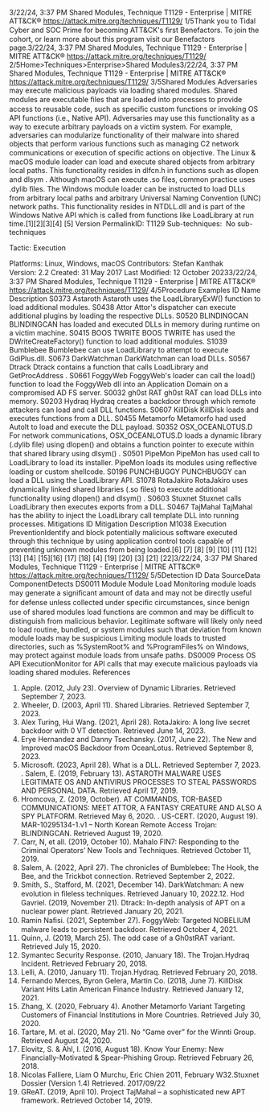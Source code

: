 3/22/24, 3:37 PM Shared Modules, Technique T1129 - Enterprise | MITRE ATT&CK®
https://attack.mitre.org/techniques/T1129/ 1/5Thank you to Tidal Cyber and SOC Prime for becoming ATT&CK's ﬁrst Benefactors. To join the cohort, or learn more about this program visit our
Benefactors page.3/22/24, 3:37 PM Shared Modules, Technique T1129 - Enterprise | MITRE ATT&CK®
https://attack.mitre.org/techniques/T1129/ 2/5Home>Techniques>Enterprise>Shared Modules3/22/24, 3:37 PM Shared Modules, Technique T1129 - Enterprise | MITRE ATT&CK®
https://attack.mitre.org/techniques/T1129/ 3/5Shared Modules
Adversaries may execute malicious payloads via loading shared modules. Shared modules are executable ﬁles that are loaded into
processes to provide access to reusable code, such as speciﬁc custom functions or invoking OS API functions (i.e., Native API).
Adversaries may use this functionality as a way to execute arbitrary payloads on a victim system. For example, adversaries can modularize
functionality of their malware into shared objects that perform various functions such as managing C2 network communications or
execution of speciﬁc actions on objective.
The Linux & macOS module loader can load and execute shared objects from arbitrary local paths. This functionality resides in dlfcn.h in
functions such as dlopen and dlsym . Although macOS can execute .so ﬁles, common practice uses .dylib ﬁles.
The Windows module loader can be instructed to load DLLs from arbitrary local paths and arbitrary Universal Naming Convention (UNC)
network paths. This functionality resides in NTDLL.dll and is part of the Windows Native API which is called from functions like
LoadLibrary at run time.[1][2][3][4]
[5]
Version PermalinkID: T1129
Sub-techniques:  No sub-techniques

Tactic: Execution

Platforms: Linux, Windows, macOS
Contributors: Stefan Kanthak
Version: 2.2
Created: 31 May 2017
Last Modiﬁed: 12 October 20233/22/24, 3:37 PM Shared Modules, Technique T1129 - Enterprise | MITRE ATT&CK®
https://attack.mitre.org/techniques/T1129/ 4/5Procedure Examples
ID Name Description
S0373 Astaroth Astaroth uses the LoadLibraryExW() function to load additional modules. 
S0438 Attor Attor's dispatcher can execute additional plugins by loading the respective DLLs.
S0520 BLINDINGCAN BLINDINGCAN has loaded and executed DLLs in memory during runtime on a victim machine.
S0415 BOOS TWRITE BOOS TWRITE has used the DWriteCreateFactory() function to load additional modules.
S1039 Bumblebee Bumblebee can use LoadLibrary to attempt to execute GdiPlus.dll.
S0673 DarkWatchman DarkWatchman can load DLLs.
S0567 Dtrack Dtrack contains a function that calls LoadLibrary and GetProcAddress .
S0661 FoggyWeb FoggyWeb's loader can call the load() function to load the FoggyWeb dll into an Application
Domain on a compromised AD FS server.
S0032 gh0st RAT gh0st RAT can load DLLs into memory.
S0203 Hydraq Hydraq creates a backdoor through which remote attackers can load and call DLL functions.
S0607 KillDisk KillDisk loads and executes functions from a DLL.
S0455 Metamorfo Metamorfo had used AutoIt to load and execute the DLL payload.
S0352 OSX\_OCEANLOTUS.D For network communications, OSX\_OCEANLOTUS.D loads a dynamic library (.dylib ﬁle) using
dlopen() and obtains a function pointer to execute within that shared library using dlsym() .
S0501 PipeMon PipeMon has used call to LoadLibrary to load its installer. PipeMon loads its modules using
reﬂective loading or custom shellcode.
S0196 PUNCHBUGGY PUNCHBUGGY can load a DLL using the LoadLibrary API.
S1078 RotaJakiro RotaJakiro uses dynamically linked shared libraries (.so ﬁles) to execute additional functionality
using dlopen() and dlsym() .
S0603 Stuxnet Stuxnet calls LoadLibrary then executes exports from a DLL.
S0467 TajMahal TajMahal has the ability to inject the LoadLibrary call template DLL into running processes.
Mitigations
ID Mitigation Description
M1038 Execution
PreventionIdentify and block potentially malicious software executed through this technique by using application
control tools capable of preventing unknown modules from being loaded.[6]
[7]
[8]
[9]
[10]
[11]
[12]
[13]
[14]
[15][16]
[17]
[18]
[4]
[19]
[20]
[3]
[21]
[22]3/22/24, 3:37 PM Shared Modules, Technique T1129 - Enterprise | MITRE ATT&CK®
https://attack.mitre.org/techniques/T1129/ 5/5Detection
ID Data SourceData ComponentDetects
DS0011 Module Module Load Monitoring module loads may generate a signiﬁcant amount of data and may not be directly
useful for defense unless collected under speciﬁc circumstances, since benign use of shared
modules load functions are common and may be diﬃcult to distinguish from malicious
behavior. Legitimate software will likely only need to load routine, bundled, or system modules
such that deviation from known module loads may be suspicious
Limiting module loads to trusted directories, such as %SystemRoot% and %ProgramFiles% on
Windows, may protect against module loads from unsafe paths.
DS0009 Process OS API
ExecutionMonitor for API calls that may execute malicious payloads via loading shared modules.
References
1. Apple. (2012, July 23). Overview of Dynamic Libraries.
Retrieved September 7, 2023.
2. Wheeler, D. (2003, April 11). Shared Libraries. Retrieved
September 7, 2023.
3. Alex Turing, Hui Wang. (2021, April 28). RotaJakiro: A long live
secret backdoor with 0 VT detection. Retrieved June 14, 2023.
4. Erye Hernandez and Danny Tsechansky. (2017, June 22). The
New and Improved macOS Backdoor from OceanLotus.
Retrieved September 8, 2023.
5. Microsoft. (2023, April 28). What is a DLL. Retrieved
September 7, 2023.
. Salem, E. (2019, February 13). ASTAROTH MALWARE USES
LEGITIMATE OS AND ANTIVIRUS PROCESSES TO STEAL
PASSWORDS AND PERSONAL DATA. Retrieved April 17, 2019.
7. Hromcova, Z. (2019, October). AT COMMANDS, TOR-BASED
COMMUNICATIONS: MEET ATTOR, A FANTASY CREATURE
AND ALSO A SPY PLATFORM. Retrieved May 6, 2020.
. US-CERT. (2020, August 19). MAR-10295134-1.v1 – North
Korean Remote Access Trojan: BLINDINGCAN. Retrieved
August 19, 2020.
9. Carr, N, et all. (2019, October 10). Mahalo FIN7: Responding to
the Criminal Operators’ New Tools and Techniques. Retrieved
October 11, 2019.
10. Salem, A. (2022, April 27). The chronicles of Bumblebee: The
Hook, the Bee, and the Trickbot connection. Retrieved
September 2, 2022.
11. Smith, S., Stafford, M. (2021, December 14). DarkWatchman:
A new evolution in ﬁleless techniques. Retrieved January 10,
2022.12. Hod Gavriel. (2019, November 21). Dtrack: In-depth analysis of
APT on a nuclear power plant. Retrieved January 20, 2021.
13. Ramin Naﬁsi. (2021, September 27). FoggyWeb: Targeted
NOBELIUM malware leads to persistent backdoor. Retrieved
October 4, 2021.
14. Quinn, J. (2019, March 25). The odd case of a Gh0stRAT
variant. Retrieved July 15, 2020.
15. Symantec Security Response. (2010, January 18). The
Trojan.Hydraq Incident. Retrieved February 20, 2018.
1. Lelli, A. (2010, January 11). Trojan.Hydraq. Retrieved February
20, 2018.
17. Fernando Merces, Byron Gelera, Martin Co. (2018, June 7).
KillDisk Variant Hits Latin American Finance Industry.
Retrieved January 12, 2021.
1. Zhang, X. (2020, February 4). Another Metamorfo Variant
Targeting Customers of Financial Institutions in More
Countries. Retrieved July 30, 2020.
19. Tartare, M. et al. (2020, May 21). No “Game over” for the
Winnti Group. Retrieved August 24, 2020.
20. Elovitz, S. & Ahl, I. (2016, August 18). Know Your Enemy: New
Financially-Motivated & Spear-Phishing Group. Retrieved
February 26, 2018.
21. Nicolas Falliere, Liam O Murchu, Eric Chien 2011, February
W32.Stuxnet Dossier (Version 1.4) Retrieved. 2017/09/22
22. GReAT. (2019, April 10). Project TajMahal – a sophisticated
new APT framework. Retrieved October 14, 2019.